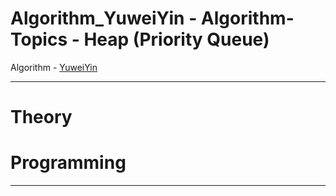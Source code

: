 # Algorithm_YuweiYin - Algorithm-Topics - Heap (Priority Queue)

Algorithm - [YuweiYin](https://github.com/YuweiYin)

---

# Theory


# Programming


---

